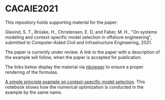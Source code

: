 # CACAIE2021

This repository holds supporting material for the paper:

Glavind, S. T., Brüske, H., Christensen, E. D, and Faber, M. H., "On systems modeling and context-specific model selection in offshore engineering", submitted to Computer-Aided Civil and Infrastructure Engineering, 2021.

The paper is currently under review. A link to the paper with a description of the example will follow, when the paper is accepted for publication.

The links below display the material via [nbviewer](https://nbviewer.jupyter.org/) to ensure a proper rendering of the formulas.

[A simple principle example on context-specific model selection](https://nbviewer.jupyter.org/github/SebastianGlavind/CACAIE2021/blob/main/CACAIE_principleEx_github.ipynb). This notebook shows how the numerical optimization is conducted in the example by the same name.
